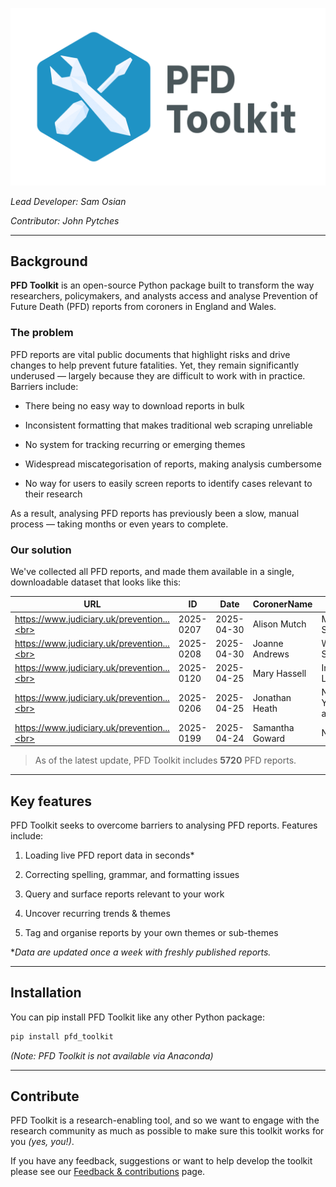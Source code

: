 ![PFD Toolkit](assets/header.png)

*Lead Developer: Sam Osian*

*Contributor: John Pytches*

---

## Background

**PFD Toolkit** is an open-source Python package built to transform the way researchers, policymakers, and analysts access and analyse Prevention of Future Death (PFD) reports from coroners in England and Wales.

### The problem

PFD reports are vital public documents that highlight risks and drive changes to help prevent future fatalities. Yet, they remain significantly underused — largely because they are difficult to work with in practice. Barriers include:

- There being no easy way to download reports in bulk

- Inconsistent formatting that makes traditional web scraping unreliable

- No system for tracking recurring or emerging themes

- Widespread miscategorisation of reports, making analysis cumbersome

- No way for users to easily screen reports to identify cases relevant to their research


As a result, analysing PFD reports has previously been a slow, manual process — taking months or even years to complete. 

### Our solution

We've collected all PFD reports, and made them available in a single, downloadable dataset that looks like this:

| URL                                   | ID         | Date       | CoronerName      | Area                           | Receiver                  | InvestigationAndInquest           | CircumstancesOfDeath       | MattersOfConcern         |
|----------------------------------------|------------|------------|------------------|--------------------------------|---------------------------|-----------------------------------|----------------------------|--------------------------|
| https://www.judiciary.uk/prevention...<br> | 2025-0207 | 2025-04-30 | Alison Mutch     | Manchester South               | Flixton Road...        | On 1st October...                 | Louise Danielle...         | During the course...     |
| https://www.judiciary.uk/prevention...<br> | 2025-0208 | 2025-04-30 | Joanne Andrews   | West Sussex...       | West Sussex County...     | On 02 November...                 | Mrs Turner drove...        | During the course...     |
| https://www.judiciary.uk/prevention...<br> | 2025-0120 | 2025-04-25 | Mary Hassell     | Inner North London             | The President...       | On 23 August...                   | Jan was a big baby...      | During the course...     |
| https://www.judiciary.uk/prevention...<br> | 2025-0206 | 2025-04-25 | Jonathan Heath   | North Yorkshire and York       | Townhead Surgery          | On 04 June...                     | On 15 March 2024...        | During the course...     |
| https://www.judiciary.uk/prevention...<br> | 2025-0199 | 2025-04-24 | Samantha Goward  | Norfolk                        | The Department...         | On 22 August...                   | In summary, on...          | During the course...     |



> As of the latest update, PFD Toolkit includes **5720** PFD reports.

---

## Key features

PFD Toolkit seeks to overcome barriers to analysing PFD reports. Features include:

1. Loading live PFD report data in seconds*

2. Correcting spelling, grammar, and formatting issues

3. Query and surface reports relevant to your work

4. Uncover recurring trends & themes

5. Tag and organise reports by your own themes or sub-themes


**Data are updated once a week with freshly published reports.*

---

## Installation

You can pip install PFD Toolkit like any other Python package:

```bash
pip install pfd_toolkit
```

*(Note: PFD Toolkit is not available via Anaconda)*

---

## Contribute

PFD Toolkit is a research-enabling tool, and so we want to engage with the research community as much as possible to make sure this toolkit works for you *(yes, you!)*. 

If you have any feedback, suggestions or want to help develop the toolkit please see our [Feedback & contributions](contribute.md) page.
